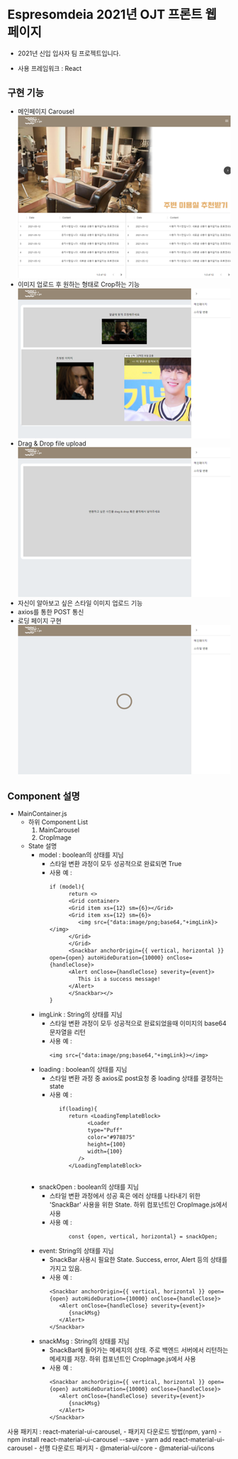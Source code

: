 # Espresomdeia 2021년 OJT 프론트 웹 페이지

- 2021년 신입 입사자 팀 프로젝트입니다.

- 사용 프레임워크 : React
## 구현 기능
   - 메인페이지 Carousel
![image](./figure/main.png)
   - 이미지 업로드 후 원하는 형태로 Crop하는 기능
![image](./figure/crop.png)
   - Drag & Drop file upload
![image](./figure/d&d.png)
   - 자신이 알아보고 싶은 스타일 이미지 업로드 기능
   - axios를 통한 POST 통신
   - 로딩 페이지 구현
![image](./figure/loading.png)

## Component 설명
- MainContainer.js
   -  하위 Component List
        1. MainCarousel
        2. CropImage
   - State 설명
     - model : boolean의 상태를 지님
       - 스타일 변환 과정이 모두 성공적으로 완료되면 True
       - 사용 예 :
         ```JSX
         if (model){
               return <>
               <Grid container>
               <Grid item xs={12} sm={6}></Grid>
               <Grid item xs={12} sm={6}>
                  <img src={"data:image/png;base64,"+imgLink}></img>
               </Grid>
               </Grid>
               <Snackbar anchorOrigin={{ vertical, horizontal }} open={open} autoHideDuration={10000} onClose={handleClose}>
               <Alert onClose={handleClose} severity={event}>
                  This is a success message!
               </Alert>
               </Snackbar></>
         }
         ```
     - imgLink : String의 상태를 지님
       - 스타일 변환 과정이 모두 성공적으로 완료되었을때 이미지의 base64 문자열을 리턴
       - 사용 예 :
         ```JSX
         <img src={"data:image/png;base64,"+imgLink}></img>
         ```
      - loading : boolean의 상태를 지님
        - 스타일 변환 과정 중 axios로 post요청 중 loading 상태를 결정하는 state
        - 사용 예 :
            ```JSX
               if(loading){
                  return <LoadingTemplateBlock>
                        <Loader
                        type="Puff"
                        color="#978875"
                        height={100}
                        width={100} 
                     />
                  </LoadingTemplateBlock>
                  
            ```
      - snackOpen : boolean의 상태를 지님
        - 스타일 변환 과정에서 성공 혹은 에러 상태를 나타내기 위한 'SnackBar' 사용을 위한 State. 하위 컴포넌트인 CropImage.js에서 사용
        - 사용 예 : 
            ```JSX
                  const {open, vertical, horizontal} = snackOpen;
            ```
      -  event: String의 상태를 지님
         -  SnackBar 사용시 필요한 State. Success, error, Alert 등의 상태를 가지고 있음.
         -  사용 예 :
            ```JSX
            <Snackbar anchorOrigin={{ vertical, horizontal }} open={open} autoHideDuration={10000} onClose={handleClose}>
               <Alert onClose={handleClose} severity={event}>
                  {snackMsg}
               </Alert>
            </Snackbar>
            ```
      - snackMsg : String의 상태를 지님
        - SnackBar에 들어가는 메세지의 상태. 주로 백엔드 서버에서 리턴하는 메세지를 저장. 하위 컴포넌트인 CropImage.js에서 사용
        - 사용 예 :
            ```JSX
            <Snackbar anchorOrigin={{ vertical, horizontal }} open={open} autoHideDuration={10000} onClose={handleClose}>
               <Alert onClose={handleClose} severity={event}>
                  {snackMsg}
               </Alert>
            </Snackbar>
            ```
사용 패키지 : react-material-ui-carousel, 
    - 패키지 다운로드 방법(npm, yarn)
      - npm install react-material-ui-carousel --save
      - yarn add react-material-ui-carousel
    - 선행 다운로드 패키지
      - @material-ui/core
      - @material-ui/icons